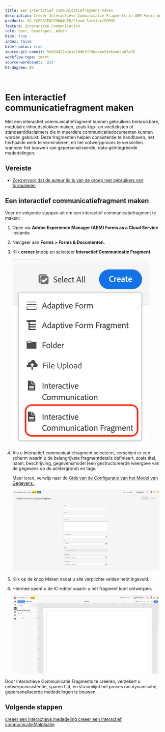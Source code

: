 ```yaml
---
title: Een interactief communicatiefragment maken
description: Creeer Interactieve Communicatie Fragments in AEM Forms om modulaire, herbruikbare inhoudsblokken te bouwen die consistentie verzekeren, tijd besparen, en gepersonaliseerde, gegeven-gedreven mededelingen steunen.
products: SG_EXPERIENCEMANAGER/Cloud Service/FORMS
feature: Interactive Communication
role: User, Developer, Admin
hide: true
index: false
hidefromtoc: true
source-git-commit: 5dd94d22a2a1a2ddbfd7dee44e93e6ea0c4b7ad9
workflow-type: tm+mt
source-wordcount: '233'
ht-degree: 0%

---
```



# Een interactief communicatiefragment maken

Met een interactief communicatiefragment kunnen gebruikers herbruikbare, modulaire inhoudsblokken maken, zoals kop- en voetteksten of standaarddisclaimers die in meerdere communicatiedocumenten kunnen worden gebruikt. Deze fragmenten helpen consistentie te handhaven, het herhaalde werk te verminderen, en het ontwerpproces te versnellen wanneer het bouwen van gepersonaliseerde, data-geïntegreerde mededelingen.

## Vereiste

* [Zorg ervoor dat de auteur lid is van de groep met gebruikers van formulieren](/help/forms/setup-forms-cloud-service.md#configure-users)

## Een interactief communicatiefragment maken

Voer de volgende stappen uit om een interactief communicatiefragment te maken:

1. Open uw **Adobe Experience Manager (AEM) Forms as a Cloud Service** instantie.
1. Navigeer aan **Forms > Forms &amp; Documenten**.
1. Klik **creeer** knoop en selecteer **Interactief Communicatie Fragment**.

   ![ vind IC Docu ](/help/forms/interactive-communication/assets/fragment.png)

1. Als u Interactief communicatiefragment selecteert, verschijnt er een scherm waarin u de belangrijkste fragmentdetails definieert, zoals titel, naam, beschrijving, gegevensmodel (een gestructureerde weergave van de gegevens op de achtergrond) en tags.

   Meer leren, verwijs naar de [ Gids van de Configuratie van het Model van Gegevens ](https://experienceleague.adobe.com/en/docs/experience-manager-cloud-service/content/forms/integrate/use-form-data-model/create-form-data-models).

   ![ vind IC Docu ](/help/forms/interactive-communication/assets/createfrgmnt.png)

1. Klik op de knop Maken nadat u alle verplichte velden hebt ingevuld.
1. Hiermee opent u de IC-editor waarin u het fragment kunt ontwerpen.

   ![ vind IC Docu ](/help/forms/interactive-communication/assets/frgmntui.png)

Door Interactieve Communicatie Fragments te creëren, verzekert u ontwerpconsistentie, sparen tijd, en stroomlijnt het proces om dynamische, gepersonaliseerde mededelingen te bouwen.

## Volgende stappen

[ creeer een interactieve mededeling ](/help/forms/interactive-communication/create-interactive-communication.md)
[ creeer een interactief communicatieMalplaatje ](/help/forms/interactive-communication/create-interactive-communication-template.md)
